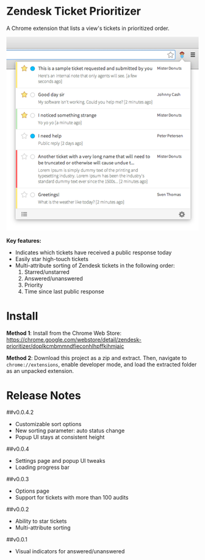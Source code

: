 # Zendesk Ticket Prioritizer

A Chrome extension that lists a view's tickets in prioritized order.

![Popup](/screenshots/0-0-4/popup.png)

**Key features:**

* Indicates which tickets have received a public response today
* Easily star high-touch tickets 
* Multi-attribute sorting of Zendesk tickets in the following order:
  1. Starred/unstarred
  2. Answered/unanswered
  3. Priority
  4. Time since last public response

# Install

**Method 1**: Install from the Chrome Web Store: https://chrome.google.com/webstore/detail/zendesk-prioritizer/doplkcmbmmndfieconhlhpffkihmjaic

**Method 2**: Download this project as a zip and extract. Then, navigate to `chrome://extensions`, enable developer mode, and load the extracted folder as an unpacked extension.

# Release Notes

##v0.0.4.2
* Customizable sort options
* New sorting parameter: auto status change
* Popup UI stays at consistent height

##v0.0.4
* Settings page and popup UI tweaks
* Loading progress bar

##v0.0.3
* Options page
* Support for tickets with more than 100 audits

##v0.0.2
* Ability to star tickets
* Multi-attribute sorting

##v0.0.1
* Visual indicators for answered/unanswered
